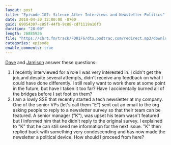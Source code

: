```yaml
---
layout: post
title: "Episode 107: Silence After Interviews and Newsletter Politics"
date: 2018-04-30 12:00:00 -0700
guid: 69054307-c85f-44fb-9c88-cd71119a16f3
duration: "28:00"
length: 26885926
file: "https://chrt.fm/track/FD81F6/dts.podtrac.com/redirect.mp3/download.softskills.audio/sse-107.mp3"
categories: episode
enable_comments: true
---
```


[Dave](https://twitter.com/djsmith42) and [Jamison](https://twitter.com/jamison_dance) answer these questions:

1. I recently interviewed for a role I was very interested in. I didn't get the job,and despite several attempts, didn't receive any feedback on what I could have done differently. I still really want to work there at some point in the future, but have I taken it too far? Have I accidentally burned all of the bridges before I set foot on them?
2. I am a lowly SSE that recently started a tech newsletter at my company. One of the senior VPs (let's call them "E") sent out an email to the org asking people to reply to a newsletter survey so that their team can be featured. A senior manager ("K"), was upset his team wasn't featured but I informed him that he didn't reply to the original survey.
I explained to "K" that he can still send me information for the next issue. "K" then replied back with something very condescending and has now made the newsletter a political device. How should I proceed from here?
